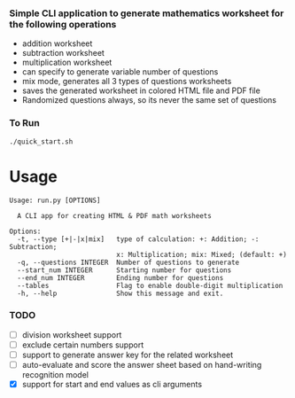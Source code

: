 ### Simple CLI application to generate mathematics worksheet for the following operations

- addition worksheet
- subtraction worksheet
- multiplication worksheet
- can specify to generate variable number of questions
- mix mode, generates all 3 types of questions worksheets
- saves the generated worksheet in colored HTML file and PDF file
- Randomized questions always, so its never the same set of questions

### To Run
```
./quick_start.sh
```

# Usage
```
Usage: run.py [OPTIONS]

  A CLI app for creating HTML & PDF math worksheets

Options:
  -t, --type [+|-|x|mix]   type of calculation: +: Addition; -: Subtraction;
                           x: Multiplication; mix: Mixed; (default: +)
  -q, --questions INTEGER  Number of questions to generate
  --start_num INTEGER      Starting number for questions
  --end_num INTEGER        Ending number for questions
  --tables                 Flag to enable double-digit multiplication
  -h, --help               Show this message and exit.
```

### TODO
- [ ] division worksheet support
- [ ] exclude certain numbers support
- [ ] support to generate answer key for the related worksheet
- [ ] auto-evaluate and score the answer sheet based on hand-writing recognition model
- [x] support for start and end values as cli arguments
